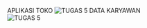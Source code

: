 APLIKASI TOKO 
![TUGAS 5](https://user-images.githubusercontent.com/46393566/149356328-09feb7e6-74fd-4bc8-af6c-f5e0971889da.jpg)
DATA KARYAWAN  
![TUGAS 5](https://user-images.githubusercontent.com/46393566/149357392-275aee28-7d78-4386-b114-1def1824fbca.jpg)
